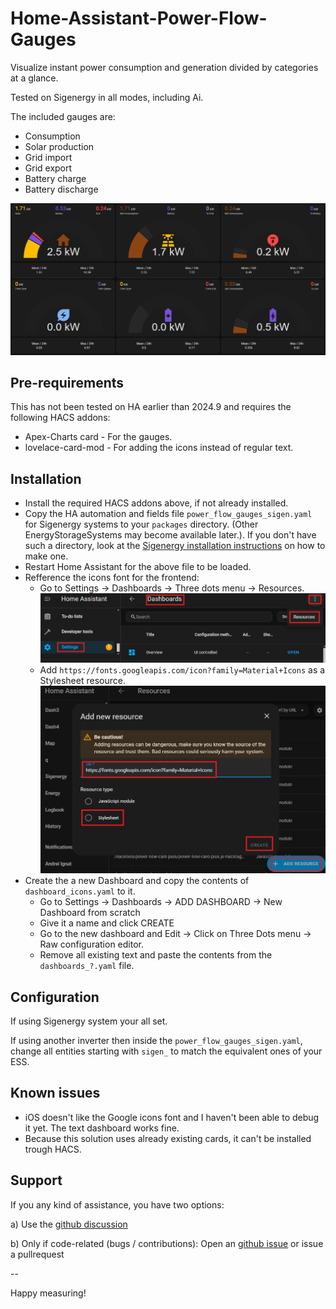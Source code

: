 # Home-Assistant-Power-Flow-Gauges
Visualize instant power consumption and generation divided by categories at a glance.

Tested on Sigenergy in all modes, including Ai.

The included gauges are:
- Consumption
- Solar production
- Grid import
- Grid export
- Battery charge
- Battery discharge

![alt text](doc/energy_flow_gauge_example_1.jpg)

## Pre-requirements

This has not been tested on HA earlier than 2024.9 and requires the following HACS addons:

- Apex-Charts card - For the gauges.
- lovelace-card-mod - For adding the icons instead of regular text.

## Installation
- Install the required HACS addons above, if not already installed.
- Copy the HA automation and fields file `power_flow_gauges_sigen.yaml` for Sigenergy systems to your `packages` directory. (Other EnergyStorageSystems may become available later.). If you don't have such a directory, look at the [Sigenergy installation instructions](https://github.com/TypQxQ/Sigenergy-Home-Assistant-Integration/wiki/2.-How%E2%80%90to%E2%80%90install) on how to make one.
- Restart Home Assistant for the above file to be loaded.
- Refference the icons font for the frontend:
  - Go to Settings -> Dashboards -> Three dots menu -> Resources.
  ![alt text](doc/dashboard_resources.jpg)
  - Add `https://fonts.googleapis.com/icon?family=Material+Icons` as a Stylesheet resource.
  ![alt text](doc/dashboard_resources_2.jpg)
- Create the a new Dashboard and copy the contents of `dashboard_icons.yaml` to it. 
  - Go to Settings -> Dashboards -> ADD DASHBOARD -> New Dashboard from scratch
  - Give it a name and click CREATE
  - Go to the new dashboard and Edit -> Click on Three Dots menu -> Raw configuration editor.
  - Remove all existing text and paste the contents from the `dashboards_?.yaml` file.


## Configuration 

If using Sigenergy system your all set.

If using another inverter then inside the `power_flow_gauges_sigen.yaml`, change all entities starting with `sigen_` to match the equivalent ones of your ESS.


## Known issues

- iOS doesn't like the Google icons font and I haven't been able to debug it yet. The text dashboard works fine.
- Because this solution uses already existing cards, it can't be installed trough HACS.

## Support

If you any kind of assistance, you have two options:

a) Use the [github discussion](https://github.com/TypQxQ/Sigenergy-Home-Assistant-Integration/discussions) 

b) Only if code-related (bugs / contributions): Open an  [github issue](https://github.com/TypQxQ/Sigenergy-Home-Assistant-Integration/issues) or issue a pullrequest

--

Happy measuring!